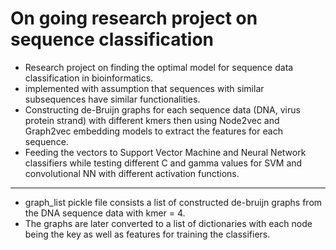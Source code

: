 # On going research project on sequence classification
- Research project on finding the optimal model for sequence data classification in bioinformatics.
- implemented with assumption that sequences with similar subsequences have similar functionalities.
- Constructing de-Bruijn graphs for each sequence data (DNA, virus protein strand) with different kmers then using Node2vec and Graph2vec embedding models to extract the features for each sequence.
- Feeding the vectors to Support Vector Machine and Neural Network classifiers while testing different C and gamma values for SVM and convolutional NN with different activation functions.


-- -- 
- graph_list pickle file consists a list of constructed de-bruijn graphs from the DNA sequence data with kmer = 4.
- The graphs are later converted to a list of dictionaries with each node being the key as well as features for training the classifiers.
